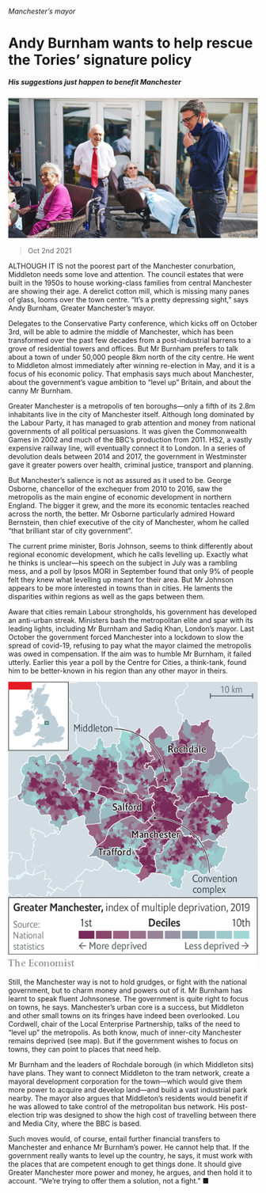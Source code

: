 ###### Manchester’s mayor

# Andy Burnham wants to help rescue the Tories’ signature policy 

##### His suggestions just happen to benefit Manchester 

![image](images/20211002_BRP002_0.jpg) 

> Oct 2nd 2021 

ALTHOUGH IT IS not the poorest part of the Manchester conurbation, Middleton needs some love and attention. The council estates that were built in the 1950s to house working-class families from central Manchester are showing their age. A derelict cotton mill, which is missing many panes of glass, looms over the town centre. “It’s a pretty depressing sight,” says Andy Burnham, Greater Manchester’s mayor.

Delegates to the Conservative Party conference, which kicks off on October 3rd, will be able to admire the middle of Manchester, which has been transformed over the past few decades from a post-industrial barrens to a grove of residential towers and offices. But Mr Burnham prefers to talk about a town of under 50,000 people 8km north of the city centre. He went to Middleton almost immediately after winning re-election in May, and it is a focus of his economic policy. That emphasis says much about Manchester, about the government’s vague ambition to “level up” Britain, and about the canny Mr Burnham.


Greater Manchester is a metropolis of ten boroughs—only a fifth of its 2.8m inhabitants live in the city of Manchester itself. Although long dominated by the Labour Party, it has managed to grab attention and money from national governments of all political persuasions. It was given the Commonwealth Games in 2002 and much of the BBC’s production from 2011. HS2, a vastly expensive railway line, will eventually connect it to London. In a series of devolution deals between 2014 and 2017, the government in Westminster gave it greater powers over health, criminal justice, transport and planning.

But Manchester’s salience is not as assured as it used to be. George Osborne, chancellor of the exchequer from 2010 to 2016, saw the metropolis as the main engine of economic development in northern England. The bigger it grew, and the more its economic tentacles reached across the north, the better. Mr Osborne particularly admired Howard Bernstein, then chief executive of the city of Manchester, whom he called “that brilliant star of city government”.

The current prime minister, Boris Johnson, seems to think differently about regional economic development, which he calls levelling up. Exactly what he thinks is unclear—his speech on the subject in July was a rambling mess, and a poll by Ipsos MORI in September found that only 9% of people felt they knew what levelling up meant for their area. But Mr Johnson appears to be more interested in towns than in cities. He laments the disparities within regions as well as the gaps between them.

Aware that cities remain Labour strongholds, his government has developed an anti-urban streak. Ministers bash the metropolitan elite and spar with its leading lights, including Mr Burnham and Sadiq Khan, London’s mayor. Last October the government forced Manchester into a lockdown to slow the spread of covid-19, refusing to pay what the mayor claimed the metropolis was owed in compensation. If the aim was to humble Mr Burnham, it failed utterly. Earlier this year a poll by the Centre for Cities, a think-tank, found him to be better-known in his region than any other mayor in theirs.

![image](images/20211002_BRM965.png) 


Still, the Manchester way is not to hold grudges, or fight with the national government, but to charm money and powers out of it. Mr Burnham has learnt to speak fluent Johnsonese. The government is quite right to focus on towns, he says. Manchester’s urban core is a success, but Middleton and other small towns on its fringes have indeed been overlooked. Lou Cordwell, chair of the Local Enterprise Partnership, talks of the need to “level up” the metropolis. As both know, much of inner-city Manchester remains deprived (see map). But if the government wishes to focus on towns, they can point to places that need help.

Mr Burnham and the leaders of Rochdale borough (in which Middleton sits) have plans. They want to connect Middleton to the tram network, create a mayoral development corporation for the town—which would give them more power to acquire and develop land—and build a vast industrial park nearby. The mayor also argues that Middleton’s residents would benefit if he was allowed to take control of the metropolitan bus network. His post-election trip was designed to show the high cost of travelling between there and Media City, where the BBC is based.

Such moves would, of course, entail further financial transfers to Manchester and enhance Mr Burnham’s power. He cannot help that. If the government really wants to level up the country, he says, it must work with the places that are competent enough to get things done. It should give Greater Manchester more power and money, he argues, and then hold it to account. “We’re trying to offer them a solution, not a fight.” ■

